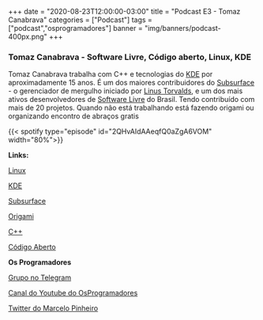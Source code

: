 +++
date = "2020-08-23T12:00:00-03:00"
title = "Podcast E3 - Tomaz Canabrava"
categories = ["Podcast"]
tags = ["podcast","osprogramadores"]
banner = "img/banners/podcast-400px.png"
+++

### Tomaz Canabrava - Software Livre, Código aberto, Linux, KDE

Tomaz Canabrava trabalha com C++ e tecnologias do [KDE](https://kde.org/) por aproximadamente 15 anos. É um dos maiores contribuidores do [Subsurface](https://subsurface-divelog.org/) - o gerenciador de mergulho iniciado por [Linus Torvalds](https://en.wikipedia.org/wiki/Linus_Torvalds), e um dos mais ativos desenvolvedores de [Software Livre](https://pt.wikipedia.org/wiki/Software_livre) do Brasil. Tendo contribuído com mais de 20 projetos. Quando não está trabalhando está fazendo origami ou organizando encontro de abraços gratis


{{< spotify type="episode" id="2QHvAIdAAeqfQ0aZgA6VOM" width="80%">}}


**Links:**

[Linux](https://en.wikipedia.org/wiki/Linux)

[KDE](https://kde.org/)

[Subsurface](https://subsurface-divelog.org/)

[Origami](https://origami.me/diagrams/)

[C++](https://en.wikipedia.org/wiki/C%2B%2B)

[Código Aberto](https://pt.wikipedia.org/wiki/C%C3%B3digo_aberto)


**Os Programadores**

[Grupo no Telegram](https://t.me/osprogramadores)

[Canal do Youtube do OsProgramadores](https://www.youtube.com/channel/UCt_YNYGl6K5yNXlXEQDdwWg?view_as=subscriber)

[Twitter do Marcelo Pinheiro](https://twitter.com/mpinheir)
